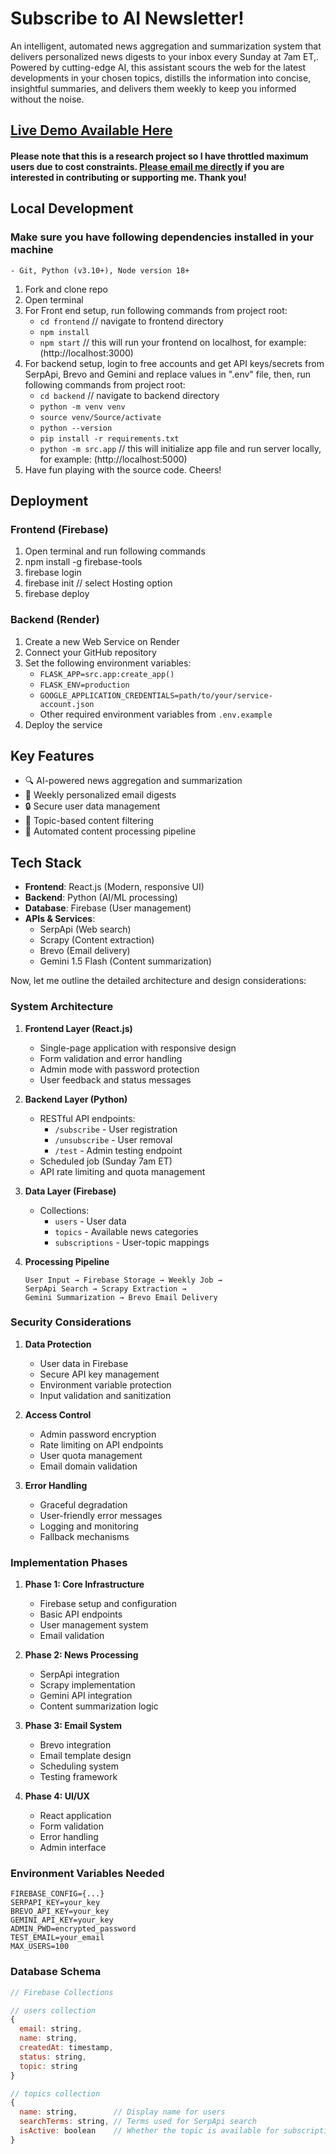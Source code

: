 # Subscribe to AI Newsletter!

An intelligent, automated news aggregation and summarization system that delivers personalized news digests to your inbox every Sunday at 7am ET,. Powered by cutting-edge AI, this assistant scours the web for the latest developments in your chosen topics, distills the information into concise, insightful summaries, and delivers them weekly to keep you informed without the noise.

## [Live Demo Available Here](https://subscribeainews.web.app)

#### Please note that this is a research project so I have throttled maximum users due to cost constraints. [Please email me directly](mailto:deep@currently.com) if you are interested in contributing or supporting me. Thank you!

## Local Development

### Make sure you have following dependencies installed in your machine

    - Git, Python (v3.10+), Node version 18+

1. Fork and clone repo
2. Open terminal
3. For Front end setup, run following commands from project root:
    - `cd frontend` // navigate to frontend directory
    - `npm install`
    - `npm start` // this will run your frontend on localhost, for example: (http://localhost:3000)
4. For backend setup, login to free accounts and get API keys/secrets from SerpApi, Brevo and Gemini and replace values in ".env" file, then, run following commands from project root:
    - `cd backend` // navigate to backend directory
    - `python -m venv venv`
    - `source venv/Source/activate`
    - `python --version`
    - `pip install -r requirements.txt`
    - `python -m src.app` // this will initialize app file and run server locally, for example: (http://localhost:5000)
5. Have fun playing with the source code. Cheers!

## Deployment

### Frontend (Firebase)

1. Open terminal and run following commands
2. npm install -g firebase-tools
3. firebase login
4. firebase init // select Hosting option
5. firebase deploy

### Backend (Render)

1. Create a new Web Service on Render
2. Connect your GitHub repository
3. Set the following environment variables:
    - `FLASK_APP=src.app:create_app()`
    - `FLASK_ENV=production`
    - `GOOGLE_APPLICATION_CREDENTIALS=path/to/your/service-account.json`
    - Other required environment variables from `.env.example`
4. Deploy the service

## Key Features

-   🔍 AI-powered news aggregation and summarization
-   📧 Weekly personalized email digests
-   🔒 Secure user data management
-   🎯 Topic-based content filtering
-   🤖 Automated content processing pipeline

## Tech Stack

-   **Frontend**: React.js (Modern, responsive UI)
-   **Backend**: Python (AI/ML processing)
-   **Database**: Firebase (User management)
-   **APIs & Services**:
    -   SerpApi (Web search)
    -   Scrapy (Content extraction)
    -   Brevo (Email delivery)
    -   Gemini 1.5 Flash (Content summarization)

Now, let me outline the detailed architecture and design considerations:

### System Architecture

1. **Frontend Layer (React.js)**

    - Single-page application with responsive design
    - Form validation and error handling
    - Admin mode with password protection
    - User feedback and status messages

2. **Backend Layer (Python)**

    - RESTful API endpoints:
        - `/subscribe` - User registration
        - `/unsubscribe` - User removal
        - `/test` - Admin testing endpoint
    - Scheduled job (Sunday 7am ET)
    - API rate limiting and quota management

3. **Data Layer (Firebase)**

    - Collections:
        - `users` - User data
        - `topics` - Available news categories
        - `subscriptions` - User-topic mappings

4. **Processing Pipeline**
    ```
    User Input → Firebase Storage → Weekly Job →
    SerpApi Search → Scrapy Extraction →
    Gemini Summarization → Brevo Email Delivery
    ```

### Security Considerations

1. **Data Protection**

    - User data in Firebase
    - Secure API key management
    - Environment variable protection
    - Input validation and sanitization

2. **Access Control**

    - Admin password encryption
    - Rate limiting on API endpoints
    - User quota management
    - Email domain validation

3. **Error Handling**
    - Graceful degradation
    - User-friendly error messages
    - Logging and monitoring
    - Fallback mechanisms

### Implementation Phases

1. **Phase 1: Core Infrastructure**

    - Firebase setup and configuration
    - Basic API endpoints
    - User management system
    - Email validation

2. **Phase 2: News Processing**

    - SerpApi integration
    - Scrapy implementation
    - Gemini API integration
    - Content summarization logic

3. **Phase 3: Email System**

    - Brevo integration
    - Email template design
    - Scheduling system
    - Testing framework

4. **Phase 4: UI/UX**
    - React application
    - Form validation
    - Error handling
    - Admin interface

### Environment Variables Needed

```
FIREBASE_CONFIG={...}
SERPAPI_KEY=your_key
BREVO_API_KEY=your_key
GEMINI_API_KEY=your_key
ADMIN_PWD=encrypted_password
TEST_EMAIL=your_email
MAX_USERS=100
```

### Database Schema

```javascript
// Firebase Collections

// users collection
{
  email: string,
  name: string,
  createdAt: timestamp,
  status: string,
  topic: string
}

// topics collection
{
  name: string,        // Display name for users
  searchTerms: string, // Terms used for SerpApi search
  isActive: boolean    // Whether the topic is available for subscription
}
```
